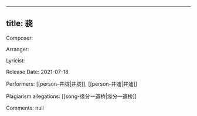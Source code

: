 
---
title: 骁
---
Composer: 

Arranger: 

Lyricist: 

Release Date: 2021-07-18

Performers: [[person-井胧|井胧]], [[person-井迪|井迪]]

Plagiarism allegations:
[[song-缘分一道桥|缘分一道桥]]

Comments:
null
